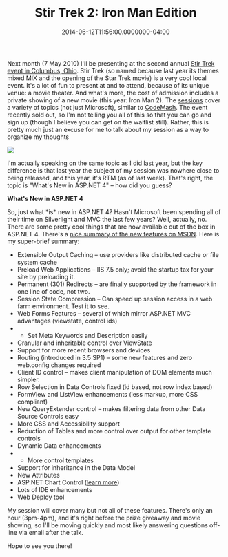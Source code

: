 ﻿---
title: "Stir Trek 2: Iron Man Edition"
date: "2014-06-12T11:56:00.0000000-04:00"
description: Next month (7 May 2010) I'll be presenting at the second annual
featuredImage: /img/stirtrek_thumb.png
---

Next month (7 May 2010) I'll be presenting at the second annual [Stir Trek event in Columbus, Ohio](http://www.stirtrek.com/default.aspx). Stir Trek (so named because last year its themes mixed MIX and the opening of the Star Trek movie) is a very cool local event. It's a lot of fun to present at and to attend, because of its unique venue: a movie theater. And what's more, the cost of admission includes a private showing of a new movie (this year: Iron Man 2). The [sessions](http://www.stirtrek.com/Sessions.aspx) cover a variety of topics (not just Microsoft), similar to [CodeMash](http://codemash.org/). The event recently sold out, so I'm not telling you all of this so that you can go and sign up (though I believe you can get on the waitlist still). Rather, this is pretty much just an excuse for me to talk about my session as a way to organize my thoughts

![](/img/iron-man-2_thumb.jpg)

I'm actually speaking on the same topic as I did last year, but the key difference is that last year the subject of my session was nowhere close to being released, and this year, it's RTM (as of last week). That's right, the topic is "What's New in ASP.NET 4" – how did you guess?

**What's New in ASP.NET 4**

So, just what \*is\* new in ASP.NET 4? Hasn't Microsoft been spending all of their time on Silverlight and MVC the last few years? Well, actually, no. There are some pretty cool things that are now available out of the box in ASP.NET 4. There's a [nice summary of the new features on MSDN](http://msdn.microsoft.com/en-us/library/s57a598e.aspx). Here is my super-brief summary:

* Extensible Output Caching – use providers like distributed cache or file system cache
* Preload Web Applications – IIS 7.5 only; avoid the startup tax for your site by preloading it.
* Permanent (301) Redirects – are finally supported by the framework in one line of code, not two.
* Session State Compression – Can speed up session access in a web farm environment. Test it to see.
* Web Forms Features – several of which mirror ASP.NET MVC advantages (viewstate, control ids)
* * Set Meta Keywords and Description easily
 * Granular and inheritable control over ViewState
 * Support for more recent browsers and devices
 * Routing (introduced in 3.5 SP1) – some new features and zero web.config changes required
 * Client ID control – makes client manipulation of DOM elements much simpler.
 * Row Selection in Data Controls fixed (id based, not row index based)
 * FormView and ListView enhancements (less markup, more CSS compliant)
 * New QueryExtender control – makes filtering data from other Data Source Controls easy
 * More CSS and Accessibility support
 * Reduction of Tables and more control over output for other template controls
 * Dynamic Data enhancements
 * * More control templates
 * Support for inheritance in the Data Model
 * New Attributes
 * ASP.NET Chart Control ([learn more](http://msdn.microsoft.com/en-us/library/ee410579.aspx))
* Lots of IDE enhancements
* Web Deploy tool

My session will cover many but not all of these features. There's only an hour (3pm-4pm), and it's right before the prize giveaway and movie showing, so I'll be moving quickly and most likely answering questions off-line via email after the talk.

Hope to see you there!

